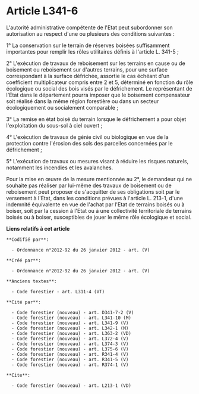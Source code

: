 # Article L341-6

L'autorité administrative compétente de l'Etat peut subordonner son autorisation au respect d'une ou plusieurs des conditions
suivantes : 

1° La conservation sur le terrain de réserves boisées suffisamment importantes pour remplir les rôles utilitaires définis à
l'article L. 341-5 ; 

2° L'exécution de travaux de reboisement sur les terrains en cause ou de boisement ou reboisement sur d'autres terrains, pour
une surface correspondant à la surface défrichée, assortie le cas échéant d'un coefficient multiplicateur compris entre 2 et
5, déterminé en fonction du rôle écologique ou social des bois visés par le défrichement. Le représentant de l'Etat dans le
département pourra imposer que le boisement compensateur soit réalisé dans la même région forestière ou dans un secteur
écologiquement ou socialement comparable ; 

3° La remise en état boisé du terrain lorsque le défrichement a pour objet l'exploitation du sous-sol à ciel ouvert ; 

4° L'exécution de travaux de génie civil ou biologique en vue de la protection contre l'érosion des sols des parcelles
concernées par le défrichement ; 

5° L'exécution de travaux ou mesures visant à réduire les risques naturels, notamment les incendies et les avalanches. 

Pour la mise en œuvre de la mesure mentionnée au 2°, le demandeur qui ne souhaite pas réaliser par lui-même des travaux de
boisement ou de reboisement peut proposer de s'acquitter de ses obligations soit par le versement à l'Etat, dans les
conditions prévues à l'article L. 213-1, d'une indemnité équivalente en vue de l'achat par l'Etat de terrains boisés ou à
boiser, soit par la cession à l'Etat ou à une collectivité territoriale de terrains boisés ou à boiser, susceptibles de jouer
le même rôle écologique et social.

**Liens relatifs à cet article**

	**Codifié par**:

	  - Ordonnance n°2012-92 du 26 janvier 2012 - art. (V)

	**Créé par**:

	  - Ordonnance n°2012-92 du 26 janvier 2012 - art. (V)

	**Anciens textes**:

	  - Code forestier - art. L311-4 (VT)

	**Cité par**:

	  - Code forestier (nouveau) - art. D341-7-2 (V)
	  - Code forestier (nouveau) - art. L341-10 (M)
	  - Code forestier (nouveau) - art. L341-9 (V)
	  - Code forestier (nouveau) - art. L342-1 (M)
	  - Code forestier (nouveau) - art. L363-2 (VD)
	  - Code forestier (nouveau) - art. L372-4 (V)
	  - Code forestier (nouveau) - art. L374-3 (V)
	  - Code forestier (nouveau) - art. L375-6 (V)
	  - Code forestier (nouveau) - art. R341-4 (V)
	  - Code forestier (nouveau) - art. R341-5 (V)
	  - Code forestier (nouveau) - art. R374-1 (V)

	**Cite**:

	  - Code forestier (nouveau) - art. L213-1 (VD)
